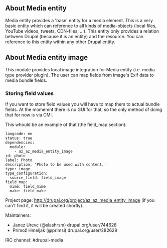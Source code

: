 ## About Media entity

Media entity provides a 'base' entity for a media element. This is a very basic
entity which can reference to all kinds of media-objects (local files, YouTube
videos, tweets, CDN-files, ...). This entity only provides a relation between
Drupal (because it is an entity) and the resource. You can reference to this
entity within any other Drupal entity.

## About Media entity image

This module provides local image integration for Media entity (i.e. media type
provider plugin). The user can map fields from image's Exif data to media bundle
fields.

### Storing field values

If you want to store field values you will have to map them to actual bundle
fields. At the momemnt there is no GUI for that, so the only method of doing
that for now is via CMI.

This whould be an example of that (the field_map section):

```
langcode: en
status: true
dependencies:
  module:
    - az_az_media_entity_image
id: photo
label: Photo
description: 'Photo to be used with content.'
type: image
type_configuration:
  source_field: field_image
field_map:
  mime: field_mime
  make: field_make
```

Project page: http://drupal.org/project/az_az_media_entity_image (if you can't find it, it will be created shortly).

Maintainers:
 - Janez Urevc (@slashrsm) drupal.org/user/744628
 - Primož Hmeljak (@primsi) drupal.org/user/282629

IRC channel: #drupal-media
